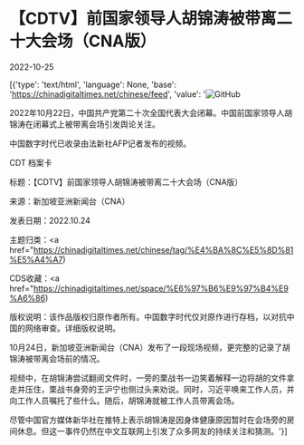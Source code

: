 # 【CDTV】前国家领导人胡锦涛被带离二十大会场（CNA版）

2022-10-25

[{'type': 'text/html', 'language': None, 'base': 'https://chinadigitaltimes.net/chinese/feed', 'value': '![GitHub](https://chinadigitaltimes.net/chinese/files/2022/10/fm-1-768x433.png)



2022年10月22日，中国共产党第二十次全国代表大会闭幕。中国前国家领导人胡锦涛在闭幕式上被带离会场引发舆论关注。

中国数字时代已收录由法新社AFP记者发布的视频。



CDT 档案卡

标题：【CDTV】前国家领导人胡锦涛被带离二十大会场（CNA版）

来源：新加坡亚洲新闻台（CNA）

发表日期：2022.10.24

主题归类：<a href="https://chinadigitaltimes.net/chinese/tag/%E4%BA%8C%E5%8D%81%E5%A4%A7)

CDS收藏：<a href="https://chinadigitaltimes.net/space/%E6%97%B6%E9%97%B4%E9%A6%86)

版权说明：该作品版权归原作者所有。中国数字时代仅对原作进行存档，以对抗中国的网络审查。详细版权说明。





10月24日，新加坡亚洲新闻台（CNA）发布了一段现场视频，更完整的记录了胡锦涛被带离会场前的情况。

视频中，在胡锦涛尝试翻阅文件时，一旁的栗战书一边笑着解释一边将胡的文件拿走并压住，栗战书身旁的王沪宁也侧过头来劝说。同时，习近平唤来工作人员，并向工作人员嘱托了些什么。随后，胡锦涛就被工作人员带离会场。

尽管中国官方媒体新华社在推特上表示胡锦涛是因身体健康原因暂时在会场旁的房间休息。但这一事件仍然在中文互联网上引发了众多网友的持续关注和猜测。'}]